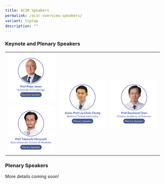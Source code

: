 ```yaml
---
title: ACSR Speakers
permalink: /acsr-overview-speakers/
variant: tiptap
description: ""
---
```

<h3>Keynote and Plenary Speakers</h3>
<table style="minWidth: 75px">
<colgroup>
<col>
<col>
<col>
</colgroup>
<tbody>
<tr>
<th rowspan="1" colspan="1"><a class="isomer-image-wrapper" href="/peter-jones/"><img style="width: 100%" height="auto" width="100%" alt="" src="/images/ACSR Speakers/Keynote__Peter_Jones_v4.png"></a>
<p></p><a class="isomer-image-wrapper" href="/takeuchi-hiroyoshi/"><img style="width: 100%" height="auto" width="100%" alt="" src="/images/ACSR Speakers/Plenary__Hiroyoshi_Takeuchi_v4.png"></a>
</th>
<th rowspan="1" colspan="1"><a class="isomer-image-wrapper" href="/liu-chen-chung/"><img style="width: 100%" height="auto" width="100%" alt="" src="/images/ACSR Speakers/Plenary__Liu_Chen_Chung_v4.png"></a>
</th>
<th rowspan="1" colspan="1"><a class="isomer-image-wrapper" href="/raymond-chan/"><img style="width: 100%" height="auto" width="100%" alt="" src="/images/ACSR Speakers/Plenary__Raymond_Chan_v4.png"></a>
</th>
</tr>
</tbody>
</table>
<h3>Plenary Speakers</h3>
<p>More details coming soon!</p>
<p></p>